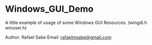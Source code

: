 # Windows_GUI_Demo
A little example of usage of some Windows GUI Resources. (wingdi.h winuser.h)

Author: Rafael Sabe
Email: rafaelmsabe@gmail.com
